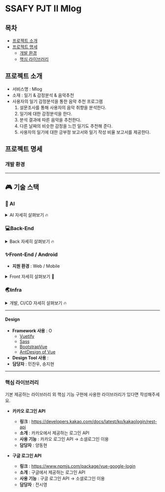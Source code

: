 # SSAFY PJT II Mlog

## 목차

- [프로젝트 소개](#프로젝트-소개)
- [프로젝트 명세](#프로젝트-명세)
  - [개발 환경](#개발-환경)
  - [핵심 라이브러리](#핵심-라이브러리)
    <br>

## 프로젝트 소개

- 서비스명 : Mlog
- 소재 : 일기 & 감정분석 & 음악추천
- 사용자의 일기 감정분석을 통한 음악 추천 프로그램
  1. 설문조사를 통해 사용자의 음악 취향을 분석한다.
  2. 일기에 대한 감정분석을 한다.
  3. 분석 결과에 따른 음악을 추천한다.
  4. 다른 날짜의 비슷한 감정을 느낀 일기도 추천해 준다.
  5. 사용자의 일기에 대한 긍부정 보고서와 일기 작성 비율 보고서를 제공한다.
     <br>

## 프로젝트 명세

### 개발 환경

---
## :video_game: 기술 스택

### :robot: AI
<details>
    <summary>AI 자세히 살펴보기 🔥</summary>
    <ul>
      <li>기술스택 ⚙</li>
    </ul>
    <ul>
        <li>Pytorch</li>
        <li>numpy</li>
        <li>gluonnlp</li>
        <li>pandas</li>
    </ul>
    <ul>
      <li>인공지능 모델 ⚙</li>
    </ul>
    <ul>
        <li>KoBERT</li>
    </ul>
</details>

### 💻Back-End

<details>
    <summary>Back 자세히 살펴보기 🔥</summary>
    <ul>
      <li>기술스택 ⚙</li>
    </ul>
    <ul>
        <li>Spring-Boot : 2.3.9</li>
        <li>Spring-Boot-Data-JPA</li>
        <li>spring-boot-starter-validation</li>
        <li>spring-boot-starter-jdbc</li>
        <li>openvidu-java-client : 2.17.0</li>
        <li>spring-cloud-starter-aws : 2.2.5</li>
        <li>lombok</li>
        <li>mysql : 8.0.22</li>
    </ul>
</details>

### ✨Front-End / Android

- **지원 환경** : Web / Mobile 
<details>
    <summary>Front 자세히 살펴보기 🌈</summary>
    <ul>
        <li>기술스택 ⚙</li>
    </ul>   
    <ul>
        <li>JS, HTML, CSS</li>
        <li>SCSS</li>
        <li>vue/cli 4.5.13</li>
        <li>vue 2.6.10</li>
    </ul>
    <li>--------------------------------------------------------------------------------------</li>
    <ul>
        <li>라이브러리 📚</li>
    </ul>   
    <ul>
        <li>axios</li>
        <li>eslint & prettier</li>
        <li>node-sass</li>
        <li>sass-loader</li>
        <li>aos</li>
        <li>bootstrap</li>
        <li>bootstrap-vue</li>
        <li>jwt-decode</li>
        <li>less-loader</li>
        <li>v-calendar</li>
        <li>vue-compare-image</li>
        <li>vue-easy-range-date-picker</li>
        <li>vue-google-login</li>
        <li>vue-infinite-loading</li>   
        <li>vue-typer</li>
        <li>vue2-datepicker</li>
        <li>vue2-daterange-picker</li>
        <li>vuejs-countdown</li>
        <li>vuelendar</li>
        <li>vuelidate</li>
        <li>vuex</li>
        <li>vuex-persistedstate</li>
    </ul>
</details>


### 🌏Infra

  <details>
      <summary>개발, CI/CD 자세히 살펴보기 🔥</summary>
  </details>

-------------------------------------------------

#### Design

- **Framework 사용** : O 
  - [Vuetify](https://vuetifyjs.com/)
  - [Sass](https://sass-lang.com/)
  - [BootstrapVue](https://bootstrap-vue.org/)
  - [AntDesign of Vue](https://antdv.com/docs/vue/introduce-cn/)
- **Design Tool 사용** : 
- **담당자** : 민찬우, 송지현
  <br>

--------------------
### 핵심 라이브러리
기본 제공하는 라이브러리 외 핵심 기능 구현에 사용한 라이브러리가 있다면 작성해주세요.  
- **카카오 로그인 API**

  - **링크** : https://developers.kakao.com/docs/latest/ko/kakaologin/rest-api
  - **소개** : 카카오에서 제공하는 로그인 API
  - **사용 기능** : 카카오 로그인 API -> 소셜로그인 이용
  - **담당자** : 양동현

- **구글 로그인 API**

  - **링크** : https://www.npmjs.com/package/vue-google-login
  - **소개** : 구글에서 제공하는 로그인 API
  - **사용 기능** : 구글 로그인 API -> 소셜로그인 이용
  - **담당자** : 전시영

